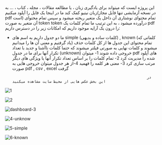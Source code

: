 این پروژه ایست که میتواند برای یادگیری زبان ، یا مطالعه مقالات ، مجله ، کتاب ، ... به زبان نیتیو کمک کند
ما در اینجا یک فایل را آپلود میکنیم(در نسخه آزمایشی تنها فایل مجاز pdf است)
تمام محتوای نوشتاری آن داخل یک متغیر ریخته میشود و سپس تمام محتوای آن متغیر به صورت token token درآورده میشود ، به این ترتیب ما تمام کلمات یک pdf را درون یک آرایه موجود داریم که امکانات زیر را در دسترس داریم:
* ما دو جدول داریم به اسم های simple  (کلمات ساده و بدیهی) , known (کلماتی که یاد گرفتیم و معنی آن ها را میدانیم) تمام محتوای این جدول ها از کل کلمات حذف میشوند و کلمات نهایی به صورتی فیلتر میشوند که حتما کلمات ناآشنا و جدید با تعداد تکرار آنها برای ما در جدول (unknown) خروجی داده شوند 
1- میتوان pdf های آپلود شده را مدیریت کرد
2- تمام کلمات را بر اساس تعداد تکرار آنها یا ویژگی های دیگر مرتب سازی کرد
3- معنی هر کلمه را فهمید
4-از هر جدول میتوان خروجی هایی به صورت pdf , csv , excel گرفت


                                                                    در این بخش عکس هایی از محیط سایت مشاهده میکنید
![1](https://github.com/arezabfn/PdfTranslate/assets/50272258/64dcbd87-d235-4345-9362-14eebbc1361d)


![2](https://github.com/arezabfn/PdfTranslate/assets/50272258/8757a3e7-0795-4f8f-b85e-12a22f11d1d4)


![dashboard-3](https://github.com/arezabfn/PdfTranslate/assets/50272258/26d4dcb4-8eb9-4cf8-8380-82339a0a10c8)


![4-unknow](https://github.com/arezabfn/PdfTranslate/assets/50272258/f94aa5ce-baf7-49da-ab90-b13ff5c356bd)


![5-simple](https://github.com/arezabfn/PdfTranslate/assets/50272258/ee602d26-2245-4927-8954-eb6668ede24c)


![6-known](https://github.com/arezabfn/PdfTranslate/assets/50272258/ec266621-1b88-4f96-9df5-455c572b692b)
